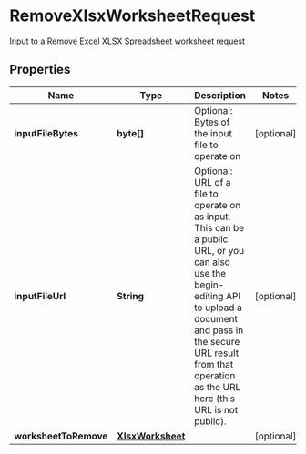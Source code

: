 

# RemoveXlsxWorksheetRequest

Input to a Remove Excel XLSX Spreadsheet worksheet request
## Properties

Name | Type | Description | Notes
------------ | ------------- | ------------- | -------------
**inputFileBytes** | **byte[]** | Optional: Bytes of the input file to operate on |  [optional]
**inputFileUrl** | **String** | Optional: URL of a file to operate on as input.  This can be a public URL, or you can also use the begin-editing API to upload a document and pass in the secure URL result from that operation as the URL here (this URL is not public). |  [optional]
**worksheetToRemove** | [**XlsxWorksheet**](XlsxWorksheet.md) |  |  [optional]



